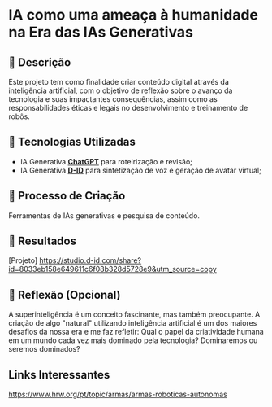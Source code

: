 # IA como uma ameaça à humanidade na Era das IAs Generativas

## 📒 Descrição
Este projeto tem como finalidade criar conteúdo digital através da inteligência artificial, com o objetivo de reflexão sobre o avanço da tecnologia e suas impactantes consequências, assim como as responsabilidades éticas e legais no desenvolvimento e treinamento de robôs.

## 🤖 Tecnologias Utilizadas
- IA Generativa **[ChatGPT](https://chat.openai.com)** para roteirização e revisão;
- IA Generativa **[D-ID](https://www.d-id.com)** para sintetização de voz e geração de avatar virtual;

## 🧐 Processo de Criação
Ferramentas de IAs generativas e pesquisa de conteúdo.

## 🚀 Resultados
[Projeto] https://studio.d-id.com/share?id=8033eb158e649611c6f08b328d5728e9&utm_source=copy

## 💭 Reflexão (Opcional)
A superinteligência é um conceito fascinante, mas também preocupante.
A criação de algo "natural" utilizando inteligência artificial é um dos maiores desafios da nossa era e me faz refletir:
Qual o papel da criatividade humana em um mundo cada vez mais dominado pela tecnologia? 
Dominaremos ou seremos dominados?

## Links Interessantes
https://www.hrw.org/pt/topic/armas/armas-roboticas-autonomas

